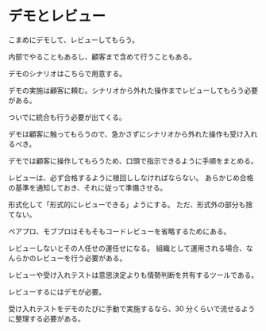 # デモとレビュー

こまめにデモして、レビューしてもらう。

内部でやることもあるし、顧客まで含めて行うこともある。

デモのシナリオはこちらで用意する。

デモの実施は顧客に頼む。シナリオから外れた操作までレビューしてもらう必要がある。

ついでに統合も行う必要が出てくる。

デモは顧客に触ってもらうので、急かさずにシナリオから外れた操作も受け入れるべき。

デモでは顧客に操作してもらうため、口頭で指示できるように手順をまとめる。

レビューは、必ず合格するように根回ししなければならない。
あらかじめ合格の基準を通知しておき、それに従って準備させる。

形式化して「形式的にレビューできる」ようにする。
ただ、形式外の部分も捨てない。

ペアプロ、モブプロはそもそもコードレビューを省略するためにある。

レビューしないとその人任せの運任せになる。
組織として運用される場合、なんらかのレビューを行う必要がある。

レビューや受け入れテストは意思決定よりも情勢判断を共有するツールである。

レビューするにはデモが必要。

受け入れテストをデモのたびに手動で実施するなら、30 分くらいで流せるように整理する必要がある。
